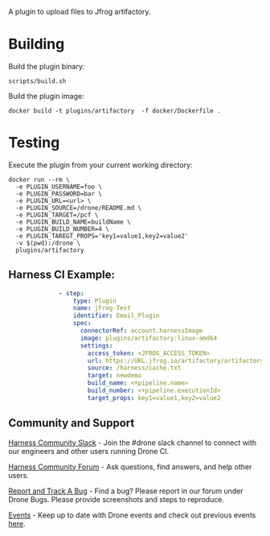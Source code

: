 A plugin to upload files to Jfrog artifactory.

# Building

Build the plugin binary:

```text
scripts/build.sh
```

Build the plugin image:

```text
docker build -t plugins/artifactory  -f docker/Dockerfile .
```

# Testing

Execute the plugin from your current working directory:

```text
docker run --rm \
  -e PLUGIN_USERNAME=foo \
  -e PLUGIN_PASSWORD=bar \
  -e PLUGIN_URL=<url> \
  -e PLUGIN_SOURCE=/drone/README.md \
  -e PLUGIN_TARGET=/pcf \
  -e PLUGIN_BUILD_NAME=buildName \
  -e PLUGIN_BUILD_NUMBER=4 \
  -e PLUGIN_TAREGT_PROPS='key1=value1,key2=value2'
  -v $(pwd):/drone \
  plugins/artifactory
```

## Harness CI Example:
```yaml
              - step:
                  type: Plugin
                  name: jFrog-Test
                  identifier: Email_Plugin
                  spec:
                    connectorRef: account.harnessImage
                    image: plugins/artifactory:linux-amd64
                    settings:
                      access_token: <JFROG_ACCESS_TOKEN>
                      url: https://URL.jfrog.io/artifactory/artifactory-test/
                      source: /harness/cache.txt
                      target: newdemo
                      build_name: <+pipeline.name>
                      build_number: <+pipeline.executionId>
                      target_props: key1=value1,key2=value2
```

## Community and Support
[Harness Community Slack](https://join.slack.com/t/harnesscommunity/shared_invite/zt-y4hdqh7p-RVuEQyIl5Hcx4Ck8VCvzBw) - Join the #drone slack channel to connect with our engineers and other users running Drone CI.

[Harness Community Forum](https://community.harness.io/) - Ask questions, find answers, and help other users.

[Report and Track A Bug](https://community.harness.io/c/bugs/17) - Find a bug? Please report in our forum under Drone Bugs. Please provide screenshots and steps to reproduce. 

[Events](https://www.meetup.com/harness/) - Keep up to date with Drone events and check out previous events [here](https://www.youtube.com/watch?v=Oq34ImUGcHA&list=PLXsYHFsLmqf3zwelQDAKoVNmLeqcVsD9o).
